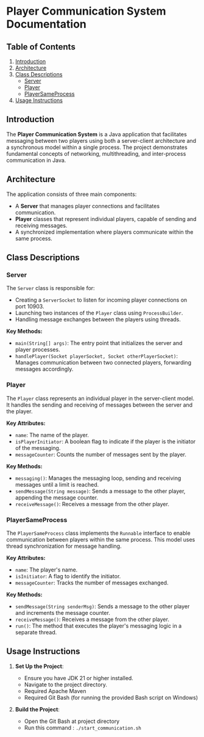 # Player Communication System Documentation

## Table of Contents
1. [Introduction](#introduction)
2. [Architecture](#architecture)
3. [Class Descriptions](#class-descriptions)
   - [Server](#server)
   - [Player](#player)
   - [PlayerSameProcess](#playersameprocess)
4. [Usage Instructions](#usage-instructions)


## Introduction

The **Player Communication System** is a Java application that facilitates messaging between two players using both a server-client architecture and a synchronous model within a single process. The project demonstrates fundamental concepts of networking, multithreading, and inter-process communication in Java.

## Architecture

The application consists of three main components:
- A **Server** that manages player connections and facilitates communication.
- **Player** classes that represent individual players, capable of sending and receiving messages.
- A synchronized implementation where players communicate within the same process.

## Class Descriptions

### Server

The `Server` class is responsible for:
- Creating a `ServerSocket` to listen for incoming player connections on port 10903.
- Launching two instances of the `Player` class using `ProcessBuilder`.
- Handling message exchanges between the players using threads.

**Key Methods:**
- `main(String[] args)`: The entry point that initializes the server and player processes.
- `handlePlayer(Socket playerSocket, Socket otherPlayerSocket)`: Manages communication between two connected players, forwarding messages accordingly.

### Player

The `Player` class represents an individual player in the server-client model. It handles the sending and receiving of messages between the server and the player.

**Key Attributes:**
- `name`: The name of the player.
- `isPlayerInitiator`: A boolean flag to indicate if the player is the initiator of the messaging.
- `messageCounter`: Counts the number of messages sent by the player.

**Key Methods:**
- `messaging()`: Manages the messaging loop, sending and receiving messages until a limit is reached.
- `sendMessage(String message)`: Sends a message to the other player, appending the message counter.
- `receiveMessage()`: Receives a message from the other player.

### PlayerSameProcess

The `PlayerSameProcess` class implements the `Runnable` interface to enable communication between players within the same process. This model uses thread synchronization for message handling.

**Key Attributes:**
- `name`: The player's name.
- `isInitiator`: A flag to identify the initiator.
- `messageCounter`: Tracks the number of messages exchanged.

**Key Methods:**
- `sendMessage(String senderMsg)`: Sends a message to the other player and increments the message counter.
- `receiveMessage()`: Receives a message from the other player.
- `run()`: The method that executes the player's messaging logic in a separate thread.

## Usage Instructions

1. **Set Up the Project**:
   - Ensure you have JDK 21 or higher installed.
   - Navigate to the project directory.
   - Required Apache Maven
   - Required Git Bash (for running the provided Bash script on Windows)

2. **Build the Project**:
   - Open the Git Bash at project directory
   - Run this command : `./start_communication.sh`

   
